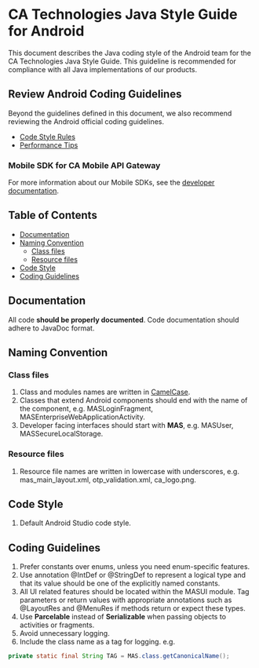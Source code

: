 # CA Technologies Java Style Guide for Android

This document describes the Java coding style of the Android team for the CA Technologies Java Style Guide. This guideline is recommended for compliance with all Java implementations of our products.

## Review Android Coding Guidelines

Beyond the guidelines defined in this document, we also recommend reviewing the Android official coding guidelines.

* [Code Style Rules](https://source.android.com/source/code-style.html)
* [Performance Tips](https://developer.android.com/training/articles/perf-tips.html)

### Mobile SDK for CA Mobile API Gateway

For more information about our Mobile SDKs, see the [developer documentation](http://mas.ca.com).

## Table of Contents

* [Documentation](#documentation)
* [Naming Convention](#naming-convention)
  * [Class files](#class-files)
  * [Resource files](#resource-files)
* [Code Style](#code-style)
* [Coding Guidelines](#coding-guidelines)

## Documentation

All code **should be properly documented**. Code documentation should adhere to JavaDoc format.

## Naming Convention

### Class files
1. Class and modules names are written in [CamelCase](https://en.wikipedia.org/wiki/CamelCase).
2. Classes that extend Android components should end with the name of the component, e.g. MASLoginFragment, MASEnterpriseWebApplicationActivity.
3. Developer facing interfaces should start with **MAS**, e.g. MASUser, MASSecureLocalStorage.

### Resource files
1. Resource file names are written in lowercase with underscores, e.g. mas_main_layout.xml, otp_validation.xml, ca_logo.png.

## Code Style
1. Default Android Studio code style.

## Coding Guidelines
1. Prefer constants over enums, unless you need enum-specific features.
2. Use annotation @IntDef or @StringDef to represent a logical type and that its value should be one of the explicitly named constants.
3. All UI related features should be located within the MASUI module. Tag parameters or return values with appropriate annotations such as @LayoutRes and @MenuRes if methods return or expect these types.
4. Use **Parcelable** instead of **Serializable** when passing objects to activities or fragments.
5. Avoid unnecessary logging.
6. Include the class name as a tag for logging. e.g.
```java
private static final String TAG = MAS.class.getCanonicalName();
```

